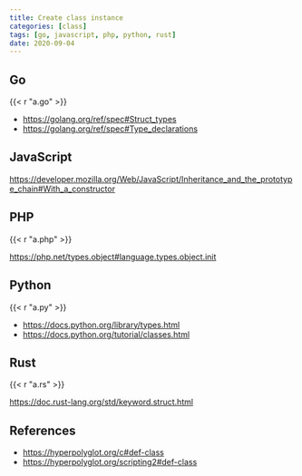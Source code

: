 ```yaml
---
title: Create class instance
categories: [class]
tags: [go, javascript, php, python, rust]
date: 2020-09-04
---
```


## Go

{{< r "a.go" >}}

- <https://golang.org/ref/spec#Struct_types>
- <https://golang.org/ref/spec#Type_declarations>

## JavaScript

<https://developer.mozilla.org/Web/JavaScript/Inheritance_and_the_prototype_chain#With_a_constructor>

## PHP

{{< r "a.php" >}}

<https://php.net/types.object#language.types.object.init>

## Python

{{< r "a.py" >}}

- <https://docs.python.org/library/types.html>
- <https://docs.python.org/tutorial/classes.html>

## Rust

{{< r "a.rs" >}}

<https://doc.rust-lang.org/std/keyword.struct.html>

## References

- <https://hyperpolyglot.org/c#def-class>
- <https://hyperpolyglot.org/scripting2#def-class>
